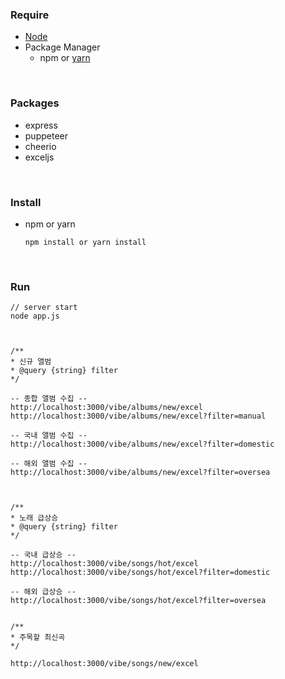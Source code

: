 ### Require

- [Node](https://nodejs.org)
- Package Manager
  - npm or [yarn](https://classic.yarnpkg.com/lang/en/docs/install/#windows-stable)

<br/>

### Packages

- express
- puppeteer
- cheerio
- exceljs

<br/>

### Install

- npm or yarn

  ```
  npm install or yarn install
  ```

<br/>

### Run

```
// server start
node app.js



/**
* 신규 앨범
* @query {string} filter
*/

-- 종합 앨범 수집 --
http://localhost:3000/vibe/albums/new/excel
http://localhost:3000/vibe/albums/new/excel?filter=manual

-- 국내 앨범 수집 --
http://localhost:3000/vibe/albums/new/excel?filter=domestic

-- 해외 앨범 수집 --
http://localhost:3000/vibe/albums/new/excel?filter=oversea



/**
* 노래 급상승
* @query {string} filter
*/

-- 국내 급상승 --
http://localhost:3000/vibe/songs/hot/excel
http://localhost:3000/vibe/songs/hot/excel?filter=domestic

-- 해외 급상승 --
http://localhost:3000/vibe/songs/hot/excel?filter=oversea


/**
* 주목할 최신곡
*/

http://localhost:3000/vibe/songs/new/excel

```
